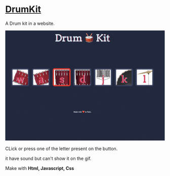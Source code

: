 
<a  href=""><h1>DrumKit</h1></a>

A Drum kit in a website. 


<img src="ezgif.com-gif-maker (1).gif"></img>

CLick or press one of the letter present on the button.

it have sound but can't show it on the gif.

Make with <strong>Html, Javascript, Css</strong>
